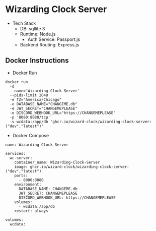 # Wizarding Clock Server
- Tech Stack
    - DB: sqllite 3
    - Runtime: Node.js
        - Auth Service: Passport.js
    - Backend Routing: Express.js

## Docker Instructions
- Docker Run
```
docker run
  -d
  --name='Wizarding-Clock-Server'
  --pids-limit 2048
  -e TZ="America/Chicago"
  -e DATABASE_NAME="CHANGEME.db"
  -e JWT_SECRET="CHANGEMEPLEASE"
  -e DISCORD_WEBHOOK_URL="https://CHANGEMEPLEASE"
  -p '8080:8080/tcp' 
  -v wcdata:/app/db 'ghcr.io/wizard-clock/wizarding-clock-server:("dev","latest")' 
```
- Docker Compose
```
name: Wizarding Clock Server

services:
  wc-server:
    container_name: Wizarding-Clock-Server
    image: ghcr.io/wizard-clock/wizarding-clock-server:("dev","latest")
    ports:
      - 8080:8080
    environment:
      DATABASE_NAME: CHANGEME.db
      JWT_SECRET: CHANGEMEPLEASE
      DISCORD_WEBHOOK_URL: https://CHANGEMEPLEASE
    volumes:
      - wcdata:/app/db
    restart: always
    
volumes:
  wcdata:
```